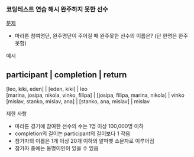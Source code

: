 ### 코딩테스트 연습 해시 완주하지 못한 선수  
[문제](https://programmers.co.kr/learn/courses/30/lessons/42576)  
- 마라톤 참여명단, 완주명단이 주어질 때 완주못한 선수의 이름은? (단 한명은 완주못함)  

예시   

participant | completion | return  
---  
[leo, kiki, eden] |	[eden, kiki] |	leo  
[marina, josipa, nikola, vinko, filipa] | [josipa, filipa, marina, nikola] | vinko  
[mislav, stanko, mislav, ana] |	[stanko, ana, mislav] |	mislav   

제한 사항  
- 마라톤 경기에 참여한 선수의 수는 1명 이상 100,000명 이하  
- completion의 길이는 participant의 길이보다 1 작음  
- 참가자의 이름은 1개 이상 20개 이하의 알파벳 소문자로 이루어짐  
- 참가자 중에는 동명이인이 있을 수 있음  


